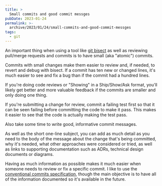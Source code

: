 ```yaml
---
title: >
  Small commits and good commit messges
pubDate: 2023-01-24
permalink: >-
  archive/2023/01/24/small-commits-and-good-commit-messges
tags:
  - git
---
```


An important thing when using a tool like [git bisect](https://www.oliverdavies.uk/archive/2023/01/23/debugging-with-git-bisect) as well as reviewing pull/merge requests and commits is to have small (aka "atomic") commits.

Commits with small changes make them easier to review and, if needed, to revert and debug with bisect. If a commit has ten new or changed lines, it's much easier to see and fix a bug than if the commit had a hundred lines.

If you're doing code reviews or "Showing" in a Ship/Show/Ask format, you'll likely get better and more valuable feedback if the commits are smaller and only doing one thing.

If you're submitting a change for review, commit a failing test first so that it can be seen failing before committing the code to make it pass. This makes it easier to see that the code is actually making the test pass.

Also take some time to write good, informative commit messages.

As well as the short one-line subject, you can add as much detail as you need to the body of the message about the change that's being committed, why it's needed, what other approaches were considered or tried, as well as links to supporting documentation such as ADRs, technical design documents or diagrams.

Having as much information as possible makes it much easier when someone needs to review or fix a specific commit. I like to use the [conventional commits specification](https://www.oliverdavies.uk/archive/2022/09/01/conventional-commits-changelogs), though the main objective is to have all of the information documented so it's available in the future.
